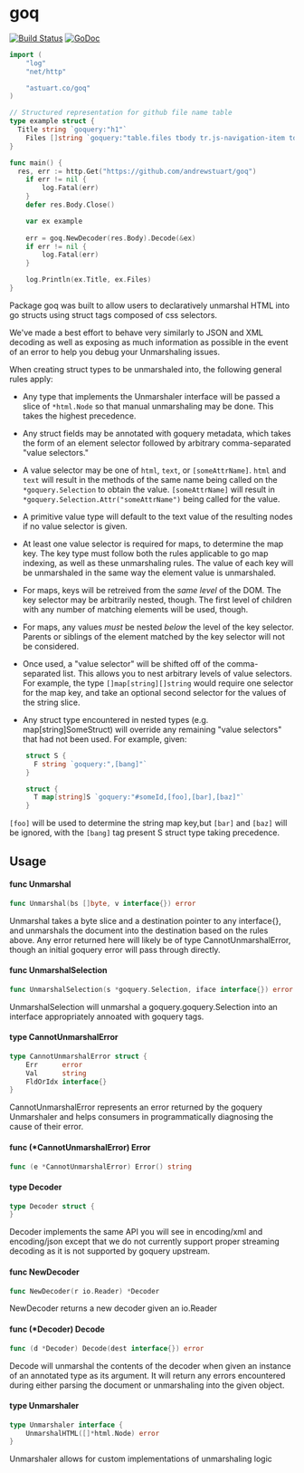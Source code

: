 # goq
[![Build Status](https://travis-ci.org/andrewstuart/goq.svg?branch=master)](https://travis-ci.org/andrewstuart/goq)
[![GoDoc](https://godoc.org/astuart.co/goq?status.svg)](https://godoc.org/astuart.co/goq)

```go
import (
	"log"
	"net/http"

	"astuart.co/goq"
)

// Structured representation for github file name table
type example struct {
  Title string `goquery:"h1"`
	Files []string `goquery:"table.files tbody tr.js-navigation-item td.content,text"`
}

func main() {
  res, err := http.Get("https://github.com/andrewstuart/goq")
	if err != nil {
		log.Fatal(err)
	}
	defer res.Body.Close()

	var ex example
	
	err = goq.NewDecoder(res.Body).Decode(&ex)
	if err != nil {
		log.Fatal(err)
	}

	log.Println(ex.Title, ex.Files)
}
```

Package goq was built to allow users to declaratively unmarshal HTML into go
structs using struct tags composed of css selectors.

We've made a best effort to behave very similarly to JSON and XML decoding as
well as exposing as much information as possible in the event of an error to
help you debug your Unmarshaling issues.

When creating struct types to be unmarshaled into, the following general rules
apply:

- Any type that implements the Unmarshaler interface will be passed a slice of
    `*html.Node` so that manual unmarshaling may be done. This takes the highest
    precedence.

- Any struct fields may be annotated with goquery metadata, which takes the form
    of an element selector followed by arbitrary comma-separated "value
    selectors."

- A value selector may be one of `html`, `text`, or `[someAttrName]`. `html` and
    `text` will result in the methods of the same name being called on the
    `*goquery.Selection` to obtain the value. `[someAttrName]` will result in
    `*goquery.Selection.Attr("someAttrName")` being called for the value.

- A primitive value type will default to the text value of the resulting nodes
    if no value selector is given.

- At least one value selector is required for maps, to determine the map key.
    The key type must follow both the rules applicable to go map indexing, as
    well as these unmarshaling rules. The value of each key will be unmarshaled
    in the same way the element value is unmarshaled.

- For maps, keys will be retreived from the *same level* of the DOM. The key
    selector may be arbitrarily nested, though. The first level of children with
    any number of matching elements will be used, though.

- For maps, any values *must* be nested *below* the level of the key selector.
    Parents or siblings of the element matched by the key selector will not be
    considered.

- Once used, a "value selector" will be shifted off of the comma-separated list.
    This allows you to nest arbitrary levels of value selectors. For example,
    the type `[]map[string][]string` would require one selector for the map key,
    and take an optional second selector for the values of the string slice.

- Any struct type encountered in nested types (e.g. map[string]SomeStruct) will
    override any remaining "value selectors" that had not been used. For
    example, given:

```go
    struct S {
      F string `goquery:",[bang]"`
    }

    struct {
      T map[string]S `goquery:"#someId,[foo],[bar],[baz]"`
    }
```

`[foo]` will be used to determine the string map key,but `[bar]` and `[baz]`
will be ignored, with the `[bang]` tag present S struct type taking precedence.

## Usage

#### func  Unmarshal

```go
func Unmarshal(bs []byte, v interface{}) error
```
Unmarshal takes a byte slice and a destination pointer to any interface{}, and
unmarshals the document into the destination based on the rules above. Any error
returned here will likely be of type CannotUnmarshalError, though an initial
goquery error will pass through directly.

#### func  UnmarshalSelection

```go
func UnmarshalSelection(s *goquery.Selection, iface interface{}) error
```
UnmarshalSelection will unmarshal a goquery.goquery.Selection into an interface
appropriately annoated with goquery tags.

#### type CannotUnmarshalError

```go
type CannotUnmarshalError struct {
	Err      error
	Val      string
	FldOrIdx interface{}
}
```

CannotUnmarshalError represents an error returned by the goquery Unmarshaler and
helps consumers in programmatically diagnosing the cause of their error.

#### func (*CannotUnmarshalError) Error

```go
func (e *CannotUnmarshalError) Error() string
```

#### type Decoder

```go
type Decoder struct {
}
```

Decoder implements the same API you will see in encoding/xml and encoding/json
except that we do not currently support proper streaming decoding as it is not
supported by goquery upstream.

#### func  NewDecoder

```go
func NewDecoder(r io.Reader) *Decoder
```
NewDecoder returns a new decoder given an io.Reader

#### func (*Decoder) Decode

```go
func (d *Decoder) Decode(dest interface{}) error
```
Decode will unmarshal the contents of the decoder when given an instance of an
annotated type as its argument. It will return any errors encountered during
either parsing the document or unmarshaling into the given object.

#### type Unmarshaler

```go
type Unmarshaler interface {
	UnmarshalHTML([]*html.Node) error
}
```

Unmarshaler allows for custom implementations of unmarshaling logic
